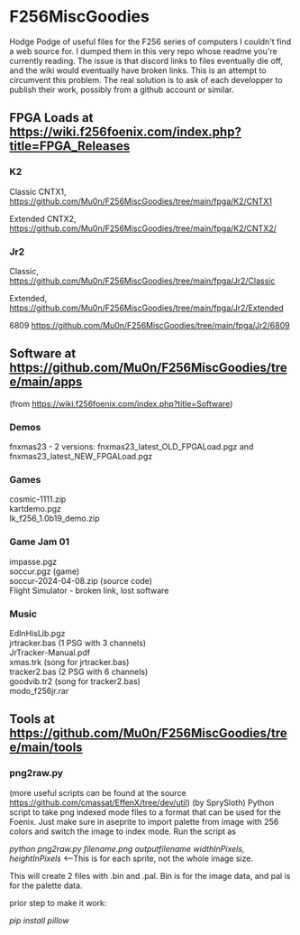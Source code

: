 # F256MiscGoodies
Hodge Podge of useful files for the F256 series of computers I couldn't find a web source for.
I dumped them in this very repo whose readme you're currently reading. The issue is that discord links to files eventually die off, and the wiki would eventually have broken links. This is an attempt to circumvent this problem.
The real solution is to ask of each developper to publish their work, possibly from a github account or similar.

## FPGA Loads at https://wiki.f256foenix.com/index.php?title=FPGA_Releases

### K2
Classic CNTX1, https://github.com/Mu0n/F256MiscGoodies/tree/main/fpga/K2/CNTX1  

Extended CNTX2, https://github.com/Mu0n/F256MiscGoodies/tree/main/fpga/K2/CNTX2/

### Jr2

Classic, https://github.com/Mu0n/F256MiscGoodies/tree/main/fpga/Jr2/Classic  

Extended, https://github.com/Mu0n/F256MiscGoodies/tree/main/fpga/Jr2/Extended  

6809 https://github.com/Mu0n/F256MiscGoodies/tree/main/fpga/Jr2/6809

## Software at https://github.com/Mu0n/F256MiscGoodies/tree/main/apps
(from https://wiki.f256foenix.com/index.php?title=Software)
### Demos
fnxmas23 - 2 versions: fnxmas23_latest_OLD_FPGALoad.pgz and fnxmas23_latest_NEW_FPGALoad.pgz
### Games
cosmic-1111.zip  
kartdemo.pgz  
lk_f256_1.0b19_demo.zip
### Game Jam 01
impasse.pgz  
soccur.pgz (game)  
soccur-2024-04-08.zip (source code)  
Flight Simulator - broken link, lost software
### Music
EdInHisLib.pgz  
jrtracker.bas (1 PSG with 3 channels)  
JrTracker-Manual.pdf  
xmas.trk (song for jrtracker.bas)  
tracker2.bas (2 PSG with 6 channels)  
goodvib.tr2 (song for tracker2.bas)  
modo_f256jr.rar

## Tools at https://github.com/Mu0n/F256MiscGoodies/tree/main/tools

### png2raw.py

(more useful scripts can be found at the source https://github.com/cmassat/EffenX/tree/dev/util)
(by SprySloth) Python script to take png indexed mode files to a format that can be used for the Foenix.  Just make sure in aseprite to import palette from  image with 256 colors and switch the image to index mode. Run the script as  

_python png2raw.py filename.png outputfilename widthInPixels, heightInPixels_  <--This is for each sprite, not the whole image size.   

This will create 2 files with .bin and .pal.  Bin is for the image data, and pal is for the palette data.

prior step to make it work:

_pip install pillow_

